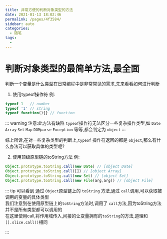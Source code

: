 ```yaml
---
title: 非常方便的判断对象类型的方法
date: 2021-01-13 18:02:46
permalink: /pages/4f3584/
sidebar: auto
categories: 
  - 随笔
tags: 
  - 
---
```

# 判断对象类型的最简单方法,最全面

判断一个变量是什么类型在日常编程中是非常常见的需求,先来看看如何进行判断

1. 使用typeof操作符
例: 
``` js
typeof 1   // number
typeof '1' // string
typeof function(){} // function
```
::: warning 注意:此方法有缺陷
`typeof`操作符无法区分一些复杂操作类型,如 `Date` `Array` `Set` `Map` `DOMparse` `Exception` 等等,都会判定为 `object`
:::

综上所诉,在对一些复杂类型的判断上,`typeof` 操作符返回的都是 `object`,那么有什么办法可以获取具体的类型呢? 

2. 使用顶级原型链的toString方法
例:
``` js
Object.prototype.toString.call(new Date) // [object Date]
Object.prototype.toString.call([]) // [object Array]
Object.prototype.toString.call(new Set) // [object Set]
Object.prototype.toString.call(new File(arg,arg)) // [object File]
```

::: tip 
可以看到 通过 `Object`原型链上的 `toString` 方法,通过 `call`调用,可以获取被调用的变量的具体类型   
我们注意到在使用原型链上的`toString`方法时,调用了 `call`方法,因为toString方法并不是所有类型都可以调用的   
在这里使用call,将作用域传入,间接的让变量拥有的`toString`的方法,道理和`[].slice.call()`相同

:::
